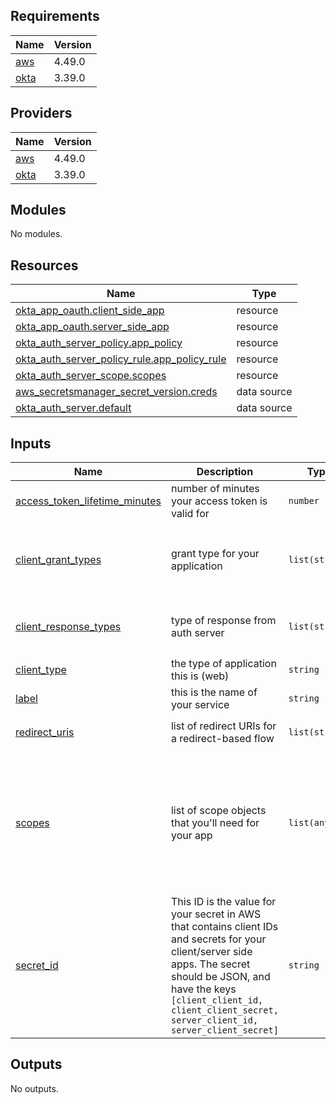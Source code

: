 ## Requirements

| Name | Version |
|------|---------|
| <a name="requirement_aws"></a> [aws](#requirement\_aws) | 4.49.0 |
| <a name="requirement_okta"></a> [okta](#requirement\_okta) | 3.39.0 |

## Providers

| Name | Version |
|------|---------|
| <a name="provider_aws"></a> [aws](#provider\_aws) | 4.49.0 |
| <a name="provider_okta"></a> [okta](#provider\_okta) | 3.39.0 |

## Modules

No modules.

## Resources

| Name | Type |
|------|------|
| [okta_app_oauth.client_side_app](https://registry.terraform.io/providers/okta/okta/3.39.0/docs/resources/app_oauth) | resource |
| [okta_app_oauth.server_side_app](https://registry.terraform.io/providers/okta/okta/3.39.0/docs/resources/app_oauth) | resource |
| [okta_auth_server_policy.app_policy](https://registry.terraform.io/providers/okta/okta/3.39.0/docs/resources/auth_server_policy) | resource |
| [okta_auth_server_policy_rule.app_policy_rule](https://registry.terraform.io/providers/okta/okta/3.39.0/docs/resources/auth_server_policy_rule) | resource |
| [okta_auth_server_scope.scopes](https://registry.terraform.io/providers/okta/okta/3.39.0/docs/resources/auth_server_scope) | resource |
| [aws_secretsmanager_secret_version.creds](https://registry.terraform.io/providers/hashicorp/aws/4.49.0/docs/data-sources/secretsmanager_secret_version) | data source |
| [okta_auth_server.default](https://registry.terraform.io/providers/okta/okta/3.39.0/docs/data-sources/auth_server) | data source |

## Inputs

| Name | Description | Type | Default | Required |
|------|-------------|------|---------|:--------:|
| <a name="input_access_token_lifetime_minutes"></a> [access\_token\_lifetime\_minutes](#input\_access\_token\_lifetime\_minutes) | number of minutes your access token is valid for | `number` | `5` | no |
| <a name="input_client_grant_types"></a> [client\_grant\_types](#input\_client\_grant\_types) | grant type for your application | `list(string)` | <pre>[<br>  "client_credentials",<br>  "authorization_code",<br>  "implicit"<br>]</pre> | no |
| <a name="input_client_response_types"></a> [client\_response\_types](#input\_client\_response\_types) | type of response from auth server | `list(string)` | <pre>[<br>  "token",<br>  "code"<br>]</pre> | no |
| <a name="input_client_type"></a> [client\_type](#input\_client\_type) | the type of application this is (web) | `string` | `"web"` | no |
| <a name="input_label"></a> [label](#input\_label) | this is the name of your service | `string` | n/a | yes |
| <a name="input_redirect_uris"></a> [redirect\_uris](#input\_redirect\_uris) | list of redirect URIs for a redirect-based flow | `list(string)` | <pre>[<br>  "https://google.com"<br>]</pre> | no |
| <a name="input_scopes"></a> [scopes](#input\_scopes) | list of scope objects that you'll need for your app | `list(any)` | <pre>[<br>  {<br>    "description": "admin permission for your services object",<br>    "name": "service.object.admin"<br>  },<br>  {<br>    "description": "read permission for your service's object",<br>    "name": "service.object.read"<br>  }<br>]</pre> | no |
| <a name="input_secret_id"></a> [secret\_id](#input\_secret\_id) | This ID is the value for your secret in AWS that contains client IDs and secrets for your client/server side apps.  The secret should be JSON, and have the keys `[client_client_id, client_client_secret, server_client_id, server_client_secret]` | `string` | n/a | yes |

## Outputs

No outputs.
